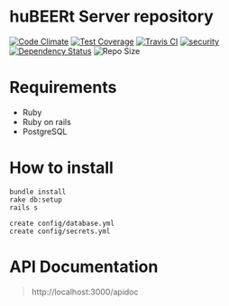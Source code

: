 huBEERt Server repository
===================================
[![Code Climate](https://codeclimate.com/github/SuperGrupa/huBEERt-server/badges/gpa.svg)](https://codeclimate.com/github/SuperGrupa/huBEERt-server)
[![Test Coverage](https://codeclimate.com/github/SuperGrupa/huBEERt-server/badges/coverage.svg)](https://codeclimate.com/github/SuperGrupa/huBEERt-server)
[![Travis CI](https://travis-ci.org/SuperGrupa/huBEERt-server.svg?branch=master)](https://travis-ci.org/SuperGrupa/huBEERt-server)
[![security](https://hakiri.io/github/SuperGrupa/huBEERt-server/master.svg)](https://hakiri.io/github/SuperGrupa/huBEERt-server/master)
[![Dependency Status](https://gemnasium.com/SuperGrupa/huBEERt-server.svg)](https://gemnasium.com/SuperGrupa/huBEERt-server)
![Repo Size](https://reposs.herokuapp.com/?path=SuperGrupa/huBEERt-server)

# Requirements
* Ruby
* Ruby on rails
* PostgreSQL

# How to install
```
bundle install
rake db:setup
rails s

create config/database.yml 
create config/secrets.yml 
```

# API Documentation

> http://localhost:3000/apidoc

